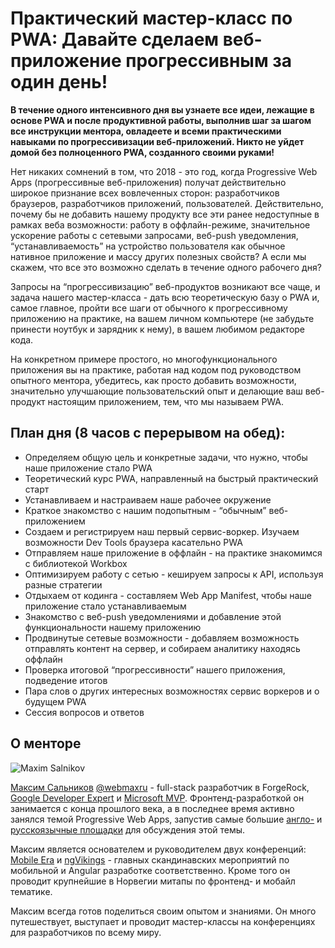 # Практический мастер-класс по PWA: Давайте сделаем веб-приложение прогрессивным за один день!

**В течение одного интенсивного дня вы узнаете все идеи, лежащие в основе PWA и после продуктивной работы, выполнив шаг за шагом все инструкции ментора, овладеете и всеми практическими навыками по прогрессивизации веб-приложений. Никто не уйдет домой без полноценного PWA, созданного своими руками!**

Нет никаких сомнений в том, что 2018 - это год, когда Progressive Web Apps (прогрессивные веб-приложения) получат действительно широкое признание всех вовлеченных сторон: разработчиков браузеров, разработчиков приложений, пользователей. Действительно, почему бы не добавить нашему продукту все эти ранее недоступные в рамках веба возможности: работу в оффлайн-режиме, значительное ускорение работы с сетевыми запросами, веб-push уведомления, “устанавливаемость” на устройство пользователя как обычное нативное приложение и массу других полезных свойств? А если мы скажем, что все это возможно сделать в течение одного рабочего дня?

Запросы на “прогрессивизацию” веб-продуктов возникают все чаще, и задача нашего мастер-класса - дать всю теоретическую базу о PWA и, самое главное, пройти все шаги от обычного к прогрессивному приложению на практике, на вашем личном компьютере (не забудьте принести ноутбук и зарядник к нему), в вашем любимом редакторе кода.

На конкретном примере простого, но многофункционального приложения вы на практике, работая над кодом под руководством опытного ментора, убедитесь, как просто добавить возможности, значительно улучшающие пользовательский опыт и делающие ваш веб-продукт настоящим приложением, тем, что мы называем PWA.

## План дня (8  часов с перерывом на обед):

* Определяем общую цель и конкретные задачи, что нужно, чтобы наше приложение стало PWA
* Теоретический курс PWA, направленный на быстрый практический старт
* Устанавливаем и настраиваем наше рабочее окружение
* Краткое знакомство с нашим подопытным - “обычным” веб-приложением
* Создаем и регистрируем наш первый сервис-воркер. Изучаем возможности Dev Tools браузера касательно PWA
* Отправляем наше приложение в оффлайн - на практике знакомимся с библиотекой Workbox
* Оптимизируем работу с сетью - кешируем запросы к API, используя разные стратегии
* Отдыхаем от кодинга - составляем Web App Manifest, чтобы наше приложение стало устанавливаемым
* Знакомство с веб-push уведомлениями и добавление этой функциональности нашему приложению
* Продвинутые сетевые возможности -  добавляем возможность отправлять контент на сервер, и собираем аналитику находясь оффлайн
* Проверка итоговой “прогрессивности” нашего приложения, подведение итогов
* Пара слов о других интересных возможностях сервис воркеров и о будущем PWA
* Сессия вопросов и ответов

## О менторе

![Maxim Salnikov](https://github.com/webmaxru/pwa-workshop-ru/raw/master/maximsalnikov.jpg)

[Максим Сальников](https://sessionize.com/maxim-salnikov/) [@webmaxru](https://twitter.com/webmaxru) - full-stack разработчик в ForgeRock, [Google Developer Expert](https://developers.google.com/experts/people/maxim-salnikov) и [Microsoft MVP](https://mvp.microsoft.com/en-us/PublicProfile/5002950).
Фронтенд-разработкой он занимается с конца прошлого века, а в последнее время активно занялся темой Progressive Web Apps, запустив самые большие [англо-](https://bit-ly/go-pwa-slack) и [русскоязычные площадки](https://t.me/pwa_ru) для обсуждения этой темы.

Максим является основателем и руководителем двух конференций: [Mobile Era](https://mobileera.rocks) и [ngVikings](https://ngvikings.org) - главных скандинавских мероприятий по мобильной и Angular разработке соответственно. Кроме того он проводит крупнейшие в Норвегии митапы по фронтенд- и мобайл тематике.

Максим всегда готов поделиться своим опытом и знаниями. Он много путешествует, выступает и проводит мастер-классы на конференциях для разработчиков по всему миру.

